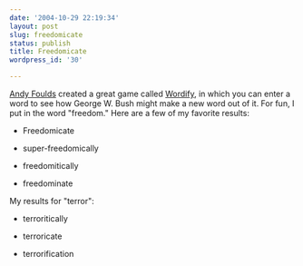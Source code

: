 ```yaml
---
date: '2004-10-29 22:19:34'
layout: post
slug: freedomicate
status: publish
title: Freedomicate
wordpress_id: '30'

---
```


[Andy Foulds](http://www.andyfoulds.co.uk) created a great game called [Wordify](http://www.andyfoulds.co.uk/amusement/wordify2.htm), in which you can enter a word to see how George W. Bush might make a new word out of it. For fun, I put in the word "freedom." Here are a few of my favorite results:






  * Freedomicate


  * super-freedomically


  * freedomitically


  * freedominate




My results for "terror":






  * terroritically


  * terroricate


  * terrorification
